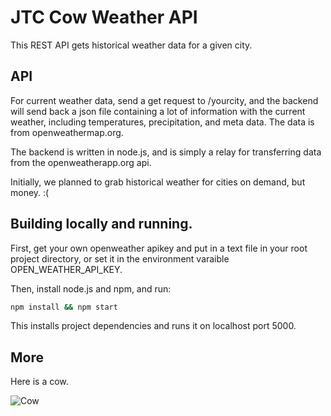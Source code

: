 # JTC Cow Weather API

This REST API gets historical weather data for a given city.

## API

For current weather data, send a get request to /yourcity, and
the backend will send back a json file containing a lot of information with the current weather,
including temperatures, precipitation, and meta data. The data is from openweathermap.org.

The backend is written in node.js, and is simply a relay for transferring data from the
openweatherapp.org api.

Initially, we planned to grab historical weather for cities on demand, but money. :(

## Building locally and running.

First, get your own openweather apikey and put in a text file in your root project directory,
or set it in the environment varaible OPEN\_WEATHER\_API\_KEY.

Then, install node.js and npm, and run:
```bash
npm install && npm start
```
This installs project dependencies and runs it on localhost port 5000.

## More

Here is a cow.

![Cow](http://www.alternet.org/files/styles/story_image/public/images/managed/storyimages_1331829918_cow.jpg)

